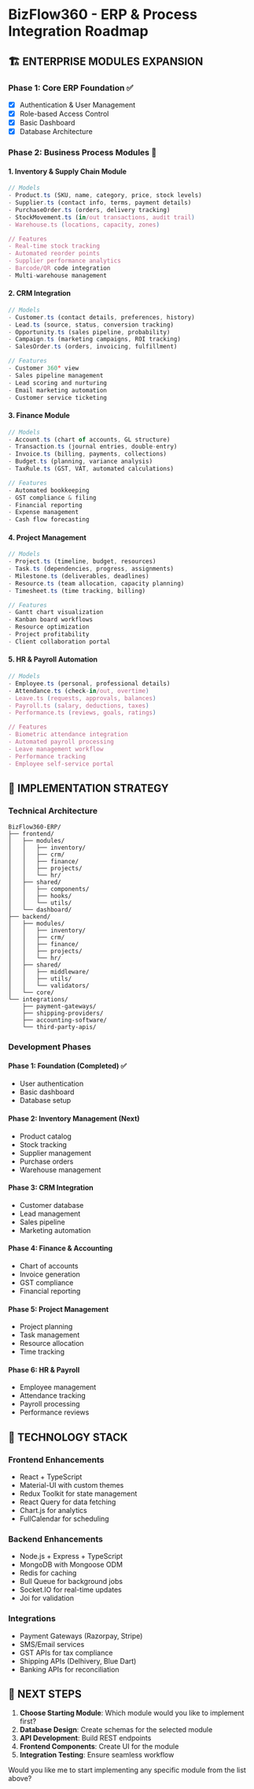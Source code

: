 # BizFlow360 - ERP & Process Integration Roadmap

## 🏗️ **ENTERPRISE MODULES EXPANSION**

### **Phase 1: Core ERP Foundation** ✅
- [x] Authentication & User Management
- [x] Role-based Access Control  
- [x] Basic Dashboard
- [x] Database Architecture

### **Phase 2: Business Process Modules** 🚧

#### **1. Inventory & Supply Chain Module**
```typescript
// Models
- Product.ts (SKU, name, category, price, stock levels)
- Supplier.ts (contact info, terms, payment details)
- PurchaseOrder.ts (orders, delivery tracking)
- StockMovement.ts (in/out transactions, audit trail)
- Warehouse.ts (locations, capacity, zones)

// Features
- Real-time stock tracking
- Automated reorder points
- Supplier performance analytics
- Barcode/QR code integration
- Multi-warehouse management
```

#### **2. CRM Integration**
```typescript
// Models
- Customer.ts (contact details, preferences, history)
- Lead.ts (source, status, conversion tracking)
- Opportunity.ts (sales pipeline, probability)
- Campaign.ts (marketing campaigns, ROI tracking)
- SalesOrder.ts (orders, invoicing, fulfillment)

// Features
- Customer 360° view
- Sales pipeline management
- Lead scoring and nurturing
- Email marketing automation
- Customer service ticketing
```

#### **3. Finance Module**
```typescript
// Models
- Account.ts (chart of accounts, GL structure)
- Transaction.ts (journal entries, double-entry)
- Invoice.ts (billing, payments, collections)
- Budget.ts (planning, variance analysis)
- TaxRule.ts (GST, VAT, automated calculations)

// Features
- Automated bookkeeping
- GST compliance & filing
- Financial reporting
- Expense management
- Cash flow forecasting
```

#### **4. Project Management**
```typescript
// Models
- Project.ts (timeline, budget, resources)
- Task.ts (dependencies, progress, assignments)
- Milestone.ts (deliverables, deadlines)
- Resource.ts (team allocation, capacity planning)
- Timesheet.ts (time tracking, billing)

// Features
- Gantt chart visualization
- Kanban board workflows
- Resource optimization
- Project profitability
- Client collaboration portal
```

#### **5. HR & Payroll Automation**
```typescript
// Models
- Employee.ts (personal, professional details)
- Attendance.ts (check-in/out, overtime)
- Leave.ts (requests, approvals, balances)
- Payroll.ts (salary, deductions, taxes)
- Performance.ts (reviews, goals, ratings)

// Features
- Biometric attendance integration
- Automated payroll processing
- Leave management workflow
- Performance tracking
- Employee self-service portal
```

## 🎯 **IMPLEMENTATION STRATEGY**

### **Technical Architecture**
```
BizFlow360-ERP/
├── frontend/
│   ├── modules/
│   │   ├── inventory/
│   │   ├── crm/
│   │   ├── finance/
│   │   ├── projects/
│   │   └── hr/
│   ├── shared/
│   │   ├── components/
│   │   ├── hooks/
│   │   └── utils/
│   └── dashboard/
├── backend/
│   ├── modules/
│   │   ├── inventory/
│   │   ├── crm/
│   │   ├── finance/
│   │   ├── projects/
│   │   └── hr/
│   ├── shared/
│   │   ├── middleware/
│   │   ├── utils/
│   │   └── validators/
│   └── core/
└── integrations/
    ├── payment-gateways/
    ├── shipping-providers/
    ├── accounting-software/
    └── third-party-apis/
```

### **Development Phases**

#### **Phase 1: Foundation (Completed)** ✅
- User authentication
- Basic dashboard
- Database setup

#### **Phase 2: Inventory Management** (Next)
- Product catalog
- Stock tracking
- Supplier management
- Purchase orders
- Warehouse management

#### **Phase 3: CRM Integration**
- Customer database
- Lead management
- Sales pipeline
- Marketing automation

#### **Phase 4: Finance & Accounting**
- Chart of accounts
- Invoice generation
- GST compliance
- Financial reporting

#### **Phase 5: Project Management**
- Project planning
- Task management
- Resource allocation
- Time tracking

#### **Phase 6: HR & Payroll**
- Employee management
- Attendance tracking
- Payroll processing
- Performance reviews

## 🔧 **TECHNOLOGY STACK**

### **Frontend Enhancements**
- React + TypeScript
- Material-UI with custom themes
- Redux Toolkit for state management
- React Query for data fetching
- Chart.js for analytics
- FullCalendar for scheduling

### **Backend Enhancements**
- Node.js + Express + TypeScript
- MongoDB with Mongoose ODM
- Redis for caching
- Bull Queue for background jobs
- Socket.IO for real-time updates
- Joi for validation

### **Integrations**
- Payment Gateways (Razorpay, Stripe)
- SMS/Email services
- GST APIs for tax compliance
- Shipping APIs (Delhivery, Blue Dart)
- Banking APIs for reconciliation

## 🚀 **NEXT STEPS**

1. **Choose Starting Module**: Which module would you like to implement first?
2. **Database Design**: Create schemas for the selected module
3. **API Development**: Build REST endpoints
4. **Frontend Components**: Create UI for the module
5. **Integration Testing**: Ensure seamless workflow

Would you like me to start implementing any specific module from the list above?
